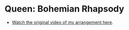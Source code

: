 # Queen: Bohemian Rhapsody

* [Watch the original video of my arrangement here](https://youtu.be/HjwzR3BqMZ4).

